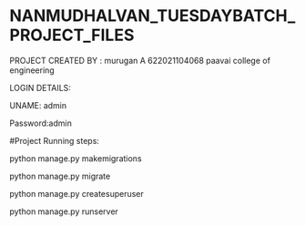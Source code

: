 # NANMUDHALVAN_TUESDAYBATCH_PROJECT_FILES

PROJECT CREATED BY : 
murugan A
622021104068
paavai college of engineering


LOGIN DETAILS:


UNAME: admin


Password:admin




#Project Running steps:

python manage.py makemigrations

python manage.py migrate

python manage.py createsuperuser

python manage.py runserver
